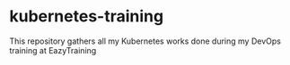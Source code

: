 # kubernetes-training

This repository gathers all my Kubernetes works done during my DevOps training at EazyTraining 
